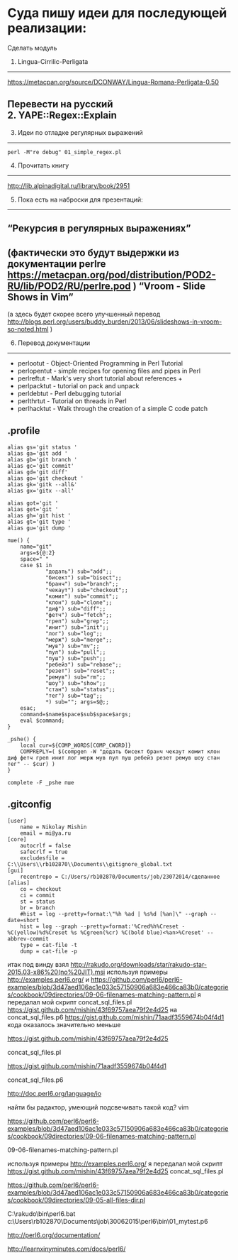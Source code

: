 Суда пишу идеи для последующей реализации:  
========================

Сделать модуль  
1. Lingua-Cirrilic-Perligata  
------------------------
https://metacpan.org/source/DCONWAY/Lingua-Romana-Perligata-0.50  

Перевести на русский  
2. YAPE::Regex::Explain  
------------------------

3. Идеи по отладке регулярных выражений  
------------------------
```
perl -M"re debug" 01_simple_regex.pl   
```

4. Прочитать книгу
------------------------
http://lib.alpinadigital.ru/library/book/2951

5. Пока есть на наброски для презентаций: 
------------------------

“Рекурсия в регулярных выражениях” 
------------------------
(фактически это будут выдержки из документации perlre
https://metacpan.org/pod/distribution/POD2-RU/lib/POD2/RU/perlre.pod )
“Vroom - Slide Shows in Vim”
------------------------
(а здесь будет скорее всего улучшенный перевод
http://blogs.perl.org/users/buddy_burden/2013/06/slideshows-in-vroom-so-noted.html )

6. Перевод документации
------------------------

- perlootut - Object-Oriented Programming in Perl Tutorial
- perlopentut - simple recipes for opening files and pipes in Perl
- perlreftut - Mark's very short tutorial about references +
- perlpacktut - tutorial on pack and unpack
- perldebtut - Perl debugging tutorial
- perlthrtut - Tutorial on threads in Perl
- perlhacktut - Walk through the creation of a simple C code patch


.profile
------------------------
````
alias gs='git status '
alias ga='git add '
alias gb='git branch '
alias gc='git commit'
alias gd='git diff'
alias go='git checkout '
alias gk='gitk --all&'
alias gx='gitx --all'

alias got='git '
alias get='git '
alias gh='git hist '
alias gt='git type '
alias gu='git dump '

пше() {
    name="git"
    args=${@:2}
    space=" "
    case $1 in
            "додать") sub="add";;
            "бисект") sub="bisect";;
            "бранч") sub="branch";;
            "чекаут") sub="checkout";;
            "комит") sub="commit";;
            "клон") sub="clone";;
            "диф") sub="diff";;
            "фетч") sub="fetch";;
            "греп") sub="grep";;
            "инит") sub="init";;
            "лог") sub="log";;
            "мерж") sub="merge";;
            "мув") sub="mv";;
            "пул") sub="pull";;
            "пуш") sub="push";;
            "ребейз") sub="rebase";;
            "резет") sub="reset";;
            "ремув") sub="rm";;
            "шоу") sub="show";;
            "стан") sub="status";;
            "тег") sub="tag";;
            *) sub=""; args=$@;;
    esac;
	command=$name$space$sub$space$args;
	eval $command;
}

_pshe() {
    local cur=${COMP_WORDS[COMP_CWORD]}
    COMPREPLY=( $(compgen -W "додать бисект бранч чекаут комит клон диф фетч греп инит лог мерж мув пул пуш ребейз резет ремув шоу стан тег" -- $cur) )
}

complete -F _pshe пше
````

.gitconfig
------------------------
````
[user]
	name = Nikolay Mishin
	email = mi@ya.ru
[core]
	autocrlf = false
	safecrlf = true
	excludesfile = C:\\Users\\rb102870\\Documents\\gitignore_global.txt
[gui]
	recentrepo = C:/Users/rb102870/Documents/job/23072014/сделанное
[alias]
	co = checkout
	ci = commit
	st = status
	br = branch
	#hist = log --pretty=format:\"%h %ad | %s%d [%an]\" --graph --date=short
	hist = log --graph --pretty=format:'%Cred%h%Creset -%C(yellow)%d%Creset %s %Cgreen(%cr) %C(bold blue)<%an>%Creset' --abbrev-commit
	type = cat-file -t
	dump = cat-file -p
````
итак под винду взял 
http://rakudo.org/downloads/star/rakudo-star-2015.03-x86%20(no%20JIT).msi
используя примеры http://examples.perl6.org/ и https://github.com/perl6/perl6-examples/blob/3d47aed106ac1e033c57150906a683e466ca83b0/categories/cookbook/09directories/09-06-filenames-matching-pattern.pl
я передалал мой скрипт concat_sql_files.pl
https://gist.github.com/mishin/43f69757aea79f2e4d25
на concat_sql_files.p6
https://gist.github.com/mishin/71aadf3559674b04f4d1
кода оказалось значительно меньше

https://gist.github.com/mishin/43f69757aea79f2e4d25

concat_sql_files.pl

https://gist.github.com/mishin/71aadf3559674b04f4d1

concat_sql_files.p6


http://doc.perl6.org/language/io

найти бы радактор, умеющий подсвечивать такой код?
vim

https://github.com/perl6/perl6-examples/blob/3d47aed106ac1e033c57150906a683e466ca83b0/categories/cookbook/09directories/09-06-filenames-matching-pattern.pl

09-06-filenames-matching-pattern.pl

используя примеры
http://examples.perl6.org/
я передалал мой скрипт 
https://gist.github.com/mishin/43f69757aea79f2e4d25
concat_sql_files.pl

https://github.com/perl6/perl6-examples/blob/3d47aed106ac1e033c57150906a683e466ca83b0/categories/cookbook/09directories/09-05-all-files-dir.pl




C:\rakudo\bin\perl6.bat c:\Users\rb102870\Documents\job\30062015\perl6\bin\01_mytest.p6

http://perl6.org/documentation/

http://learnxinyminutes.com/docs/perl6/

